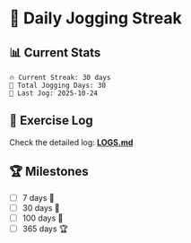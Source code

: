 # 🏃 Daily Jogging Streak

## 📊 Current Stats

```
🔥 Current Streak: 30 days
🏃 Total Jogging Days: 30
📅 Last Jog: 2025-10-24
```

## 📝 Exercise Log

Check the detailed log: **[LOGS.md](logs/LOGS.md)**

## 🏆 Milestones

- [ ] 7 days 🌱
- [ ] 30 days 🌿
- [ ] 100 days 🌳
- [ ] 365 days 🏆